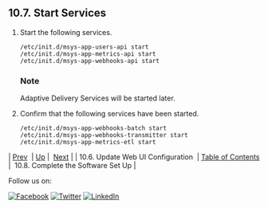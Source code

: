 ## 10.7. Start Services

1.  Start the following services.

    ```
    /etc/init.d/msys-app-users-api start
    /etc/init.d/msys-app-metrics-api start
    /etc/init.d/msys-app-webhooks-api start
    ```

    ### Note

    Adaptive Delivery Services will be started later.

2.  Confirm that the following services have been started.

    ```
    /etc/init.d/msys-app-webhooks-batch start
    /etc/init.d/msys-app-webhooks-transmitter start
    /etc/init.d/msys-app-metrics-etl start
    ```

| [Prev](upgrade.single_node.configuration.webui.php)  | [Up](upgrade.single_node.php) |  [Next](upgrade.single_node.complete_setup.php) |
| 10.6. Update Web UI Configuration  | [Table of Contents](index.php) |  10.8. Complete the Software Set Up |

Follow us on:

[![Facebook](https://support.messagesystems.com/images/icon-facebook.png)](http://www.facebook.com/messagesystems) [![Twitter](https://support.messagesystems.com/images/icon-twitter.png)](http://twitter.com/#!/MessageSystems) [![LinkedIn](https://support.messagesystems.com/images/icon-linkedin.png)](http://www.linkedin.com/company/message-systems)